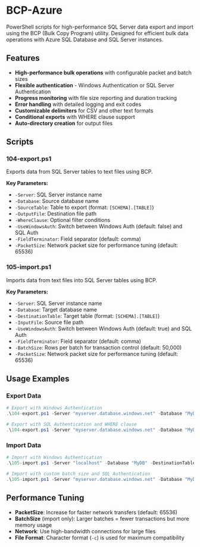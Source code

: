 # BCP-Azure

PowerShell scripts for high-performance SQL Server data export and import using the BCP (Bulk Copy Program) utility.
Designed for efficient bulk data operations with Azure SQL Database and SQL Server instances.

## Features

- **High-performance bulk operations** with configurable packet and batch sizes
- **Flexible authentication** - Windows Authentication or SQL Server Authentication
- **Progress monitoring** with file size reporting and duration tracking
- **Error handling** with detailed logging and exit codes
- **Customizable delimiters** for CSV and other text formats
- **Conditional exports** with WHERE clause support
- **Auto-directory creation** for output files

## Scripts

### 104-export.ps1

Exports data from SQL Server tables to text files using BCP.

**Key Parameters:**

- `-Server`: SQL Server instance name
- `-Database`: Source database name
- `-SourceTable`: Table to export (format: `[SCHEMA].[TABLE]`)
- `-OutputFile`: Destination file path
- `-WhereClause`: Optional filter conditions
- `-UseWindowsAuth`: Switch between Windows Auth (default: false) and SQL Auth
- `-FieldTerminator`: Field separator (default: comma)
- `-PacketSize`: Network packet size for performance tuning (default: 65536)

### 105-import.ps1

Imports data from text files into SQL Server tables using BCP.

**Key Parameters:**

- `-Server`: SQL Server instance name
- `-Database`: Target database name
- `-DestinationTable`: Target table (format: `[SCHEMA].[TABLE]`)
- `-InputFile`: Source file path
- `-UseWindowsAuth`: Switch between Windows Auth (default: true) and SQL Auth
- `-FieldTerminator`: Field separator (default: comma)
- `-BatchSize`: Rows per batch for transaction control (default: 50,000)
- `-PacketSize`: Network packet size for performance tuning (default: 65536)

## Usage Examples

### Export Data

```powershell
# Export with Windows Authentication
.\104-export.ps1 -Server "myserver.database.windows.net" -Database "MyDB" -SourceTable "[dbo].[Users]" -OutputFile "C:\exports\users.csv" -UseWindowsAuth

# Export with SQL Authentication and WHERE clause
.\104-export.ps1 -Server "myserver.database.windows.net" -Database "MyDB" -SourceTable "[dbo].[Orders]" -OutputFile "C:\exports\recent_orders.csv" -Username "dbuser" -Password "mypassword" -WhereClause "OrderDate >= '2024-01-01'"
```

### Import Data

```powershell
# Import with Windows Authentication
.\105-import.ps1 -Server "localhost" -Database "MyDB" -DestinationTable "[dbo].[ImportedData]" -InputFile "C:\data\import.csv"

# Import with custom batch size and SQL Authentication
.\105-import.ps1 -Server "myserver.database.windows.net" -Database "MyDB" -DestinationTable "[staging].[BulkData]" -InputFile "C:\data\large_file.csv" -UseWindowsAuth:$false -Username "dbuser" -Password "mypassword" -BatchSize 100000
```

## Performance Tuning

- **PacketSize**: Increase for faster network transfers (default: 65536)
- **BatchSize** (import only): Larger batches = fewer transactions but more memory usage
- **Network**: Use high-bandwidth connections for large files
- **File Format**: Character format (`-c`) is used for maximum compatibility
